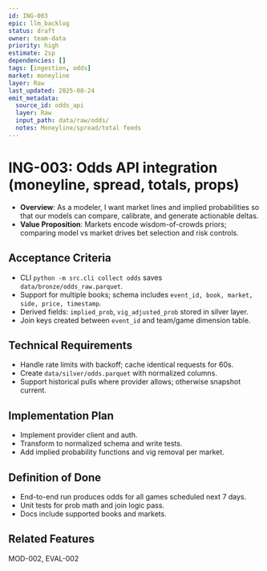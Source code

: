 ```yaml
---
id: ING-003
epic: llm_backlog
status: draft
owner: team-data
priority: high
estimate: 2sp
dependencies: []
tags: [ingestion, odds]
market: moneyline
layer: Raw
last_updated: 2025-08-24
emit_metadata:
  source_id: odds_api
  layer: Raw
  input_path: data/raw/odds/
  notes: Moneyline/spread/total feeds
---
```


# ING-003: Odds API integration (moneyline, spread, totals, props)

- **Overview**: As a modeler, I want market lines and implied probabilities so that our models can compare, calibrate, and generate actionable deltas.
- **Value Proposition**: Markets encode wisdom-of-crowds priors; comparing model vs market drives bet selection and risk controls.

## Acceptance Criteria
- CLI `python -m src.cli collect odds` saves `data/bronze/odds_raw.parquet`.
- Support for multiple books; schema includes `event_id, book, market, side, price, timestamp`.
- Derived fields: `implied_prob`, `vig_adjusted_prob` stored in silver layer.
- Join keys created between `event_id` and team/game dimension table.

## Technical Requirements
- Handle rate limits with backoff; cache identical requests for 60s.
- Create `data/silver/odds.parquet` with normalized columns.
- Support historical pulls where provider allows; otherwise snapshot current.

## Implementation Plan
- Implement provider client and auth.
- Transform to normalized schema and write tests.
- Add implied probability functions and vig removal per market.

## Definition of Done
- End-to-end run produces odds for all games scheduled next 7 days.
- Unit tests for prob math and join logic pass.
- Docs include supported books and markets.

## Related Features
MOD-002, EVAL-002

